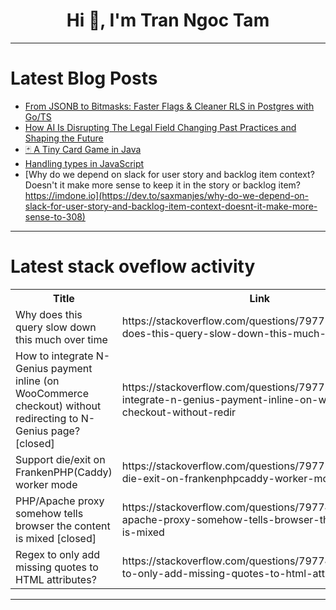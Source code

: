 <h1 align="center">Hi 👋, I'm Tran Ngoc Tam</h1>

---

# Latest Blog Posts 
<!-- BLOG-POST-LIST:START -->
- [From JSONB to Bitmasks: Faster Flags &amp; Cleaner RLS in Postgres with Go/TS](https://dev.to/ryansgi/from-jsonb-to-bitmasks-faster-flags-cleaner-rls-in-postgres-with-gots-29o2)
- [How AI Is Disrupting The Legal Field Changing Past Practices and Shaping the Future](https://dev.to/heyjoshlee/how-ai-is-disrupting-the-legal-field-changing-past-practices-and-shaping-the-future-3hke)
- [🃏 A Tiny Card Game in Java](https://dev.to/mohamad_mhana/a-tiny-card-game-in-java-4gih)
- [Handling types in JavaScript](https://dev.to/brendon_oneill__/handling-types-in-javascript-1cg)
- [Why do we depend on slack for user story and backlog item context? Doesn&#39;t it make more sense to keep it in the story or backlog item? https://imdone.io](https://dev.to/saxmanjes/why-do-we-depend-on-slack-for-user-story-and-backlog-item-context-doesnt-it-make-more-sense-to-308)
<!-- BLOG-POST-LIST:END -->

---

# Latest stack oveflow activity
<table>
  <tr><th>Title</th><th>Link</th></tr>
  <!-- STACKOVERFLOW:START --><tr><td>Why does this query slow down this much over time</td><td>https://stackoverflow.com/questions/79775969/why-does-this-query-slow-down-this-much-over-time</td></tr><tr><td>How to integrate N-Genius payment inline &lpar;on WooCommerce checkout&rpar; without redirecting to N-Genius page? [closed]</td><td>https://stackoverflow.com/questions/79775317/how-to-integrate-n-genius-payment-inline-on-woocommerce-checkout-without-redir</td></tr><tr><td>Support die/exit on FrankenPHP&lpar;Caddy&rpar; worker mode</td><td>https://stackoverflow.com/questions/79775141/support-die-exit-on-frankenphpcaddy-worker-mode</td></tr><tr><td>PHP/Apache proxy somehow tells browser the content is mixed [closed]</td><td>https://stackoverflow.com/questions/79774856/php-apache-proxy-somehow-tells-browser-the-content-is-mixed</td></tr><tr><td>Regex to only add missing quotes to HTML attributes?</td><td>https://stackoverflow.com/questions/79774796/regex-to-only-add-missing-quotes-to-html-attributes</td></tr><!-- STACKOVERFLOW:END -->
</table>

---


